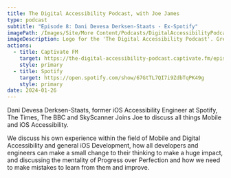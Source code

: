 ```yaml
---
title: The Digital Accessibility Podcast, with Joe James
type: podcast
subtitle: "Episode 8: Dani Devesa Derksen-Staats - Ex-Spotify"
imagePath: /Images/Site/More Content/Podcasts/DigitalAccessibilityPodcast.png
imageDescription: Logo for the 'The Digital Accessibility Podcast'. Green circle with grey background containing the PCR Digital logo, name of the podcast, the text 'Hosted by Joe James', and three icons: a radio microphone, the universal accessibility logo, and a wheelchair logo.
actions:
  - title: Captivate FM
    target: https://the-digital-accessibility-podcast.captivate.fm/episode/episode-8-dani-devesa-derksen-staats-ex-spotify
    style: primary
  - title: Spotify
    target: https://open.spotify.com/show/67GtTL7QI7i9ZdbTqPK49g
    style: primary
date: 2024-01-26
---
```


Dani Devesa Derksen-Staats, former iOS Accessibility Engineer at Spotify, The Times, The BBC and SkyScanner Joins Joe to discuss all things Mobile and iOS Accessibility.

We discuss his own experience within the field of Mobile and Digital Accessibility and general iOS Development, how all developers and engineers can make a small change to their thinking to make a huge impact, and discussing the mentality of Progress over Perfection and how we need to make mistakes to learn from them and improve.
